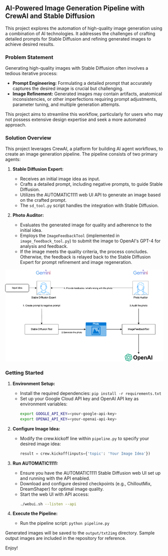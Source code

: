 ## AI-Powered Image Generation Pipeline with CrewAI and Stable Diffusion

This project explores the automation of high-quality image generation using a combination of AI technologies. It addresses the challenges of crafting detailed prompts for Stable Diffusion and refining generated images to achieve desired results.

### Problem Statement

Generating high-quality images with Stable Diffusion often involves a tedious iterative process:

* **Prompt Engineering:** Formulating a detailed prompt that accurately captures the desired image is crucial but challenging.
* **Image Refinement:**  Generated images may contain artifacts, anatomical inconsistencies, or other imperfections requiring prompt adjustments, parameter tuning, and multiple generation attempts.

This project aims to streamline this workflow, particularly for users who may not possess extensive design expertise and seek a more automated approach.

### Solution Overview

This project leverages CrewAI, a platform for building AI agent workflows, to create an image generation pipeline.  The pipeline consists of two primary agents:

1. **Stable Diffusion Expert:**
    - Receives an initial image idea as input.
    - Crafts a detailed prompt, including negative prompts, to guide Stable Diffusion.
    - Utilizes the AUTOMATIC1111 web UI API to generate an image based on the crafted prompt.
    - The `sd_tool.py` script handles the integration with Stable Diffusion.

2. **Photo Auditor:**
    - Evaluates the generated image for quality and adherence to the initial idea.
    - Employs the `ImageFeedbackTool` (implemented in `image_feedback_tool.py`) to submit the image to OpenAI's GPT-4 for analysis and feedback.
    - If the image meets the quality criteria, the process concludes. Otherwise, the feedback is relayed back to the Stable Diffusion Expert for prompt refinement and image regeneration.

![Pipeline Diagram](stable-difffusion-pipeline.png)

### Getting Started

1. **Environment Setup:**
    - Install the required dependencies: `pip install -r requirements.txt`
    - Set up your Google Cloud API key and OpenAI API key as environment variables:
        ```bash
        export GOOGLE_API_KEY=<your-google-api-key>
        export OPENAI_API_KEY=<your-openai-api-key>
        ```

2. **Configure Image Idea:**
    - Modify the crew.kickoff line within `pipeline.py` to specify your desired image idea:
        ```python
        result = crew.kickoff(inputs={'topic': 'Your Image Idea'})
        ```

3. **Run AUTOMATIC1111:**
    - Ensure you have the AUTOMATIC1111 Stable Diffusion web UI set up and running with the API enabled. 
    - Download and configure desired checkpoints (e.g., ChilloutMix, DreamShaper) for optimal image quality.
    - Start the web UI with API access:
        ```bash
        ./webui.sh --listen --api 
        ```

4. **Execute the Pipeline:**
    - Run the pipeline script: `python pipeline.py`

Generated images will be saved to the `output/txt2img` directory. Sample output images are included in the repository for reference. 

Enjoy!